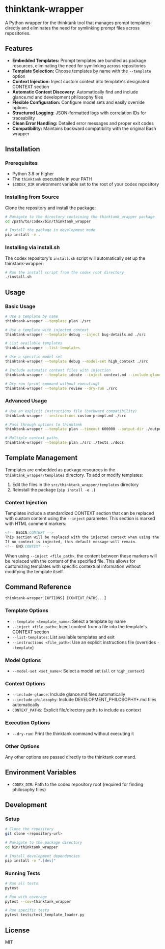 # thinktank-wrapper

A Python wrapper for the thinktank tool that manages prompt templates directly and eliminates the need for symlinking prompt files across repositories.

## Features

- **Embedded Templates:** Prompt templates are bundled as package resources, eliminating the need for symlinking across repositories
- **Template Selection:** Choose templates by name with the `--template` option
- **Context Injection:** Inject custom context into template's designated CONTEXT section
- **Automatic Context Discovery:** Automatically find and include glance.md and development philosophy files
- **Flexible Configuration:** Configure model sets and easily override options
- **Structured Logging:** JSON-formatted logs with correlation IDs for traceability
- **Clean Error Handling:** Detailed error messages and proper exit codes
- **Compatibility:** Maintains backward compatibility with the original Bash wrapper

## Installation

### Prerequisites

- Python 3.8 or higher
- The `thinktank` executable in your PATH
- `$CODEX_DIR` environment variable set to the root of your codex repository

### Installing from Source

Clone the repository and install the package:

```bash
# Navigate to the directory containing the thinktank_wrapper package
cd /path/to/codex/bin/thinktank_wrapper

# Install the package in development mode
pip install -e .
```

### Installing via install.sh

The codex repository's `install.sh` script will automatically set up the thinktank-wrapper:

```bash
# Run the install script from the codex root directory
./install.sh
```

## Usage

### Basic Usage

```bash
# Use a template by name
thinktank-wrapper --template plan ./src

# Use a template with injected context
thinktank-wrapper --template debug --inject bug-details.md ./src

# List available templates
thinktank-wrapper --list-templates

# Use a specific model set
thinktank-wrapper --template debug --model-set high_context ./src

# Include automatic context files with injection
thinktank-wrapper --template ideate --inject context.md --include-glance --include-philosophy ./src

# Dry run (print command without executing)
thinktank-wrapper --template review --dry-run ./src
```

### Advanced Usage

```bash
# Use an explicit instructions file (backward compatibility)
thinktank-wrapper --instructions custom-prompt.md ./src

# Pass through options to thinktank
thinktank-wrapper --template plan --timeout 600000 --output-dir ./output ./src

# Multiple context paths
thinktank-wrapper --template plan ./src ./tests ./docs
```

## Template Management

Templates are embedded as package resources in the `thinktank_wrapper/templates` directory. To add or modify templates:

1. Edit the files in the `src/thinktank_wrapper/templates` directory
2. Reinstall the package (`pip install -e .`)

### Context Injection

Templates include a standardized CONTEXT section that can be replaced with custom content using the `--inject` parameter. This section is marked with HTML comment markers:

```markdown
<!-- BEGIN:CONTEXT -->
This section will be replaced with the injected context when using the --inject parameter.
If no context is injected, this default message will remain.
<!-- END:CONTEXT -->
```

When using `--inject <file_path>`, the content between these markers will be replaced with the content of the specified file. This allows for customizing templates with specific contextual information without modifying the template itself.

## Command Reference

```
thinktank-wrapper [OPTIONS] [CONTEXT_PATHS...]
```

### Template Options

- `--template <template_name>`: Select a template by name
- `--inject <file_path>`: Inject content from a file into the template's CONTEXT section
- `--list-templates`: List available templates and exit
- `--instructions <file_path>`: Use an explicit instructions file (overrides `--template`)

### Model Options

- `--model-set <set_name>`: Select a model set (`all` or `high_context`)

### Context Options

- `--include-glance`: Include glance.md files automatically
- `--include-philosophy`: Include DEVELOPMENT_PHILOSOPHY*.md files automatically
- `CONTEXT_PATHS`: Explicit file/directory paths to include as context

### Execution Options

- `--dry-run`: Print the thinktank command without executing it

### Other Options

Any other options are passed directly to the thinktank command.

## Environment Variables

- `CODEX_DIR`: Path to the codex repository root (required for finding philosophy files)

## Development

### Setup

```bash
# Clone the repository
git clone <repository-url>

# Navigate to the package directory
cd bin/thinktank_wrapper

# Install development dependencies
pip install -e ".[dev]"
```

### Running Tests

```bash
# Run all tests
pytest

# Run with coverage
pytest --cov=thinktank_wrapper

# Run specific tests
pytest tests/test_template_loader.py
```

## License

MIT
